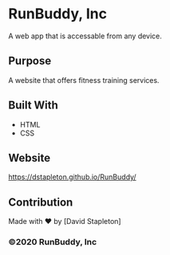 # RunBuddy, Inc
A web app that is accessable from any device.

## Purpose
A website that offers fitness training services.

## Built With
* HTML
* CSS

## Website
https://dstapleton.github.io/RunBuddy/

## Contribution
Made with ❤️ by [David Stapleton]

### ©️2020 RunBuddy, Inc

